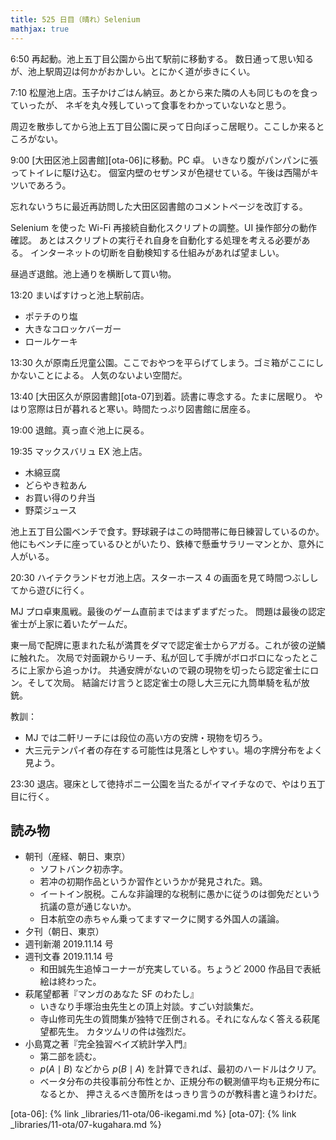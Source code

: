 ```yaml
---
title: 525 日目（晴れ）Selenium
mathjax: true
---
```


6:50 再起動。池上五丁目公園から出て駅前に移動する。
数日通って思い知るが、池上駅周辺は何かがおかしい。とにかく道が歩きにくい。

7:10 松屋池上店。玉子かけごはん納豆。あとから来た隣の人も同じものを食っていったが、
ネギを丸々残していって食事をわかっていないなと思う。

周辺を散歩してから池上五丁目公園に戻って日向ぼっこ居眠り。ここしか来るところがない。

9:00 [大田区池上図書館][ota-06]に移動。PC 卓。
いきなり腹がパンパンに張ってトイレに駆け込む。
個室内壁のセザンヌが色褪せている。午後は西陽がキツいであろう。

忘れないうちに最近再訪問した大田区図書館のコメントページを改訂する。

Selenium を使った Wi-Fi 再接続自動化スクリプトの調整。UI 操作部分の動作確認。
あとはスクリプトの実行それ自身を自動化する処理を考える必要がある。
インターネットの切断を自動検知する仕組みがあれば望ましい。

昼過ぎ退館。池上通りを横断して買い物。

13:20 まいばすけっと池上駅前店。

* ポテチのり塩
* 大きなコロッケバーガー
* ロールケーキ

13:30 久が原南丘児童公園。ここでおやつを平らげてしまう。ゴミ箱がここにしかないことによる。
人気のないよい空間だ。

13:40 [大田区久が原図書館][ota-07]到着。読書に専念する。たまに居眠り。
やはり窓際は日が暮れると寒い。時間たっぷり図書館に居座る。

19:00 退館。真っ直ぐ池上に戻る。

19:35 マックスバリュ EX 池上店。

* 木綿豆腐
* どらやき粒あん
* お買い得のり弁当
* 野菜ジュース

池上五丁目公園ベンチで食す。野球親子はこの時間帯に毎日練習しているのか。
他にもベンチに座っているひとがいたり、鉄棒で懸垂サラリーマンとか、意外に人がいる。

20:30 ハイテクランドセガ池上店。スターホース 4 の画面を見て時間つぶししてから遊びに行く。

MJ プロ卓東風戦。最後のゲーム直前まではまずまずだった。
問題は最後の認定雀士が上家に着いたゲームだ。

東一局で配牌に恵まれた私が満貫をダマで認定雀士からアガる。これが彼の逆鱗に触れた。
次局で対面親からリーチ、私が回して手牌がボロボロになったところに上家から追っかけ。
共通安牌がないので親の現物を切ったら認定雀士にロン。そして次局。
結論だけ言うと認定雀士の隠し大三元に九筒単騎を私が放銃。

教訓：

* MJ では二軒リーチには段位の高い方の安牌・現物を切ろう。
* 大三元テンパイ者の存在する可能性は見落としやすい。場の字牌分布をよく見よう。

23:30 退店。寝床として徳持ポニー公園を当たるがイマイチなので、やはり五丁目に行く。

## 読み物

* 朝刊（産経、朝日、東京）
  * ソフトバンク初赤字。
  * 若冲の初期作品というか習作というかが発見された。鶏。
  * イートイン脱税。こんな非論理的な税制に愚かに従うのは御免だという抗議の意が通じないか。
  * 日本航空の赤ちゃん乗ってますマークに関する外国人の議論。
* 夕刊（朝日、東京）
* 週刊新潮 2019.11.14 号
* 週刊文春 2019.11.14 号
  * 和田誠先生追悼コーナーが充実している。ちょうど 2000 作品目で表紙絵は終わった。
* 萩尾望都著『マンガのあなた SF のわたし』
  * いきなり手塚治虫先生との頂上対談。すごい対談集だ。
  * 寺山修司先生の質問集が独特で圧倒される。それになんなく答える萩尾望都先生。
    カタツムリの件は強烈だ。
* 小島寛之著『完全独習ベイズ統計学入門』
  * 第二部を読む。
  * $p(A\mid B)$ などから $p(B\mid A)$ を計算できれば、最初のハードルはクリア。
  * ベータ分布の共役事前分布性とか、正規分布の観測値平均も正規分布になるとか、
    押さえるべき箇所をはっきり言うのが教科書と違うわけだ。

[ota-06]: {% link _libraries/11-ota/06-ikegami.md %}
[ota-07]: {% link _libraries/11-ota/07-kugahara.md %}
